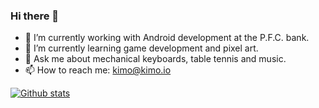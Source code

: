 ### Hi there 👋

- 🔭 I’m currently working with Android development at the P.F.C. bank.
- 🌱 I’m currently learning game development and pixel art.
- 💬 Ask me about mechanical keyboards, table tennis and music.
- 📫 How to reach me: kimo@kimo.io

[![Github stats](https://github-readme-stats.vercel.app/api?username=thiagokimo&count_private=true&show_icons=true&theme=darcula&include_all_commits=true)](https://github.com/thiagokimo)

<!--
**thiagokimo/thiagokimo** is a ✨ _special_ ✨ repository because its `README.md` (this file) appears on your GitHub profile.

Here are some ideas to get you started:

- 👯 I’m looking to collaborate on ...
- 🤔 I’m looking for help with ...
- 😄 Pronouns: ...
- ⚡ Fun fact: ...

-->
